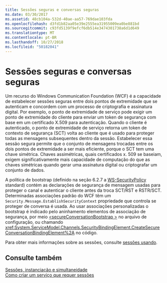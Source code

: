 ```yaml
---
title: Sessões seguras e conversas seguras
ms.date: 03/30/2017
ms.assetid: 48cb104a-532d-40ae-aa57-769dae103fda
ms.openlocfilehash: d3fd1b82aa05e39e2555ea31955009ea0be881bd
ms.sourcegitcommit: c93fd5139f9efcf6db514e3474301738a6d1d649
ms.translationtype: MT
ms.contentlocale: pt-BR
ms.lasthandoff: 10/27/2018
ms.locfileid: "50182041"
---
```

# <a name="secure-conversations-and-secure-sessions"></a>Sessões seguras e conversas seguras
Um recurso do Windows Communication Foundation (WCF) é a capacidade de estabelecer sessões seguras entre dois pontos de extremidade que se autenticam e concordem com um processo de criptografia e assinatura digital. Por exemplo, o ponto de extremidade de serviço pode exigir um ponto de extremidade do cliente para enviar um token de segurança com base em um certificado X.509 para autenticação. Quando o cliente é autenticado, o ponto de extremidade de serviço retorna um token de contexto de segurança (SCT) volta ao cliente que é usado para proteger todas as mensagens subsequentes dentro da sessão. Estabelecer essa sessão segura permite que o conjunto de mensagens trocadas entre os dois pontos de extremidade a ser mais eficiente, porque o SCT tem uma chave simétrica. Chaves assimétricas, quais certificados x. 509 se baseiam, exigem significativamente mais capacidade de computação do que as chaves simétricas quando gerar uma assinatura digital ou criptografar um conjunto de dados.  
  
 A política de bootstrap (definido na seção 6.2.7 a [WS-SecurityPolicy](https://go.microsoft.com/fwlink/?LinkId=99817) standard) contém as declarações de segurança de mensagem usadas para proteger o canal e autenticar o cliente antes da troca SCT/RST e RSTR/SCT. Determinadas associações padrão do WCF têm um `Security.Message.EstablishSecurityContext` propriedade que controla se proteger de conversa é usada. Ao usar associações personalizadas o bootstrap é indicado pelo aninhamento elementos de associação de segurança, por meio [ \<secureConversationBootstrap >](../../../../docs/framework/configure-apps/file-schema/wcf/secureconversationbootstrap.md) no arquivo de configuração, ou chamando <xref:System.ServiceModel.Channels.SecurityBindingElement.CreateSecureConversationBindingElement%2A> no código.  
  
 Para obter mais informações sobre as sessões, consulte [sessões usando](../../../../docs/framework/wcf/using-sessions.md).  
  
## <a name="see-also"></a>Consulte também  
 [Sessões, instanciação e simultaneidade](../../../../docs/framework/wcf/feature-details/sessions-instancing-and-concurrency.md)  
 [Como criar um serviço que requer sessões](../../../../docs/framework/wcf/feature-details/how-to-create-a-service-that-requires-sessions.md)
